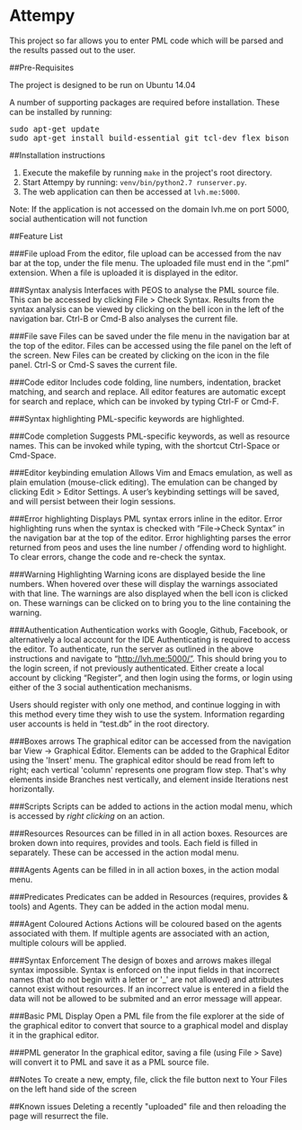 # Attempy

This project so far allows you to enter PML code which will be parsed and the results passed out to the user.

##Pre-Requisites

The project is designed to be run on Ubuntu 14.04

A number of supporting packages are required before installation. These can be installed by running:
<pre>
sudo apt-get update
sudo apt-get install build-essential git tcl-dev flex bison byacc check expect ncurses-dev libreadline-dev libxml2-dev python-pip nodejs npm libxslt-dev python-dev python-virtualenv phantomjs 
</pre>

##Installation instructions
1. Execute the makefile by running `make` in the project's root directory.
2. Start Attempy by running: `venv/bin/python2.7 runserver.py`.
3. The web application can then be accessed at `lvh.me:5000`.

Note: If the application is not accessed on the domain lvh.me on port 5000, social authentication will not function

##Feature List


###File upload
From the editor, file upload can be accessed from the nav bar at the top, under the file menu. The uploaded file must end in the “.pml” extension. When a file is uploaded it is displayed in the editor.

###Syntax analysis
Interfaces with PEOS to analyse the PML source file. This can be accessed by clicking File > Check Syntax. Results from the syntax analysis can be viewed by clicking on the bell icon in the left of the navigation bar. Ctrl-B or Cmd-B also analyses the current file.

###File save
Files can be saved under the file menu in the navigation bar at the top of the editor. Files can be accessed using the file panel on the left of the screen. New Files can be created by clicking on the icon in the file panel. Ctrl-S or Cmd-S saves the current file.

###Code editor
Includes code folding, line numbers, indentation, bracket matching, and search and replace. All editor features are automatic except for search and replace, which can be invoked by typing Ctrl-F or Cmd-F.

###Syntax highlighting
PML-specific keywords are highlighted.

###Code completion
Suggests PML-specific keywords, as well as resource names. This can be invoked while typing, with the shortcut Ctrl-Space or Cmd-Space.

###Editor keybinding emulation
Allows Vim and Emacs emulation, as well as plain emulation (mouse-click editing). The emulation can be changed by clicking Edit > Editor Settings. A user’s keybinding settings will be saved, and will persist between their login sessions.

###Error highlighting
Displays PML syntax errors inline in the editor.
Error highlighting runs when the syntax is checked with “File->Check Syntax” in the navigation bar at the top of the editor. Error highlighting parses the error returned from peos and uses the line  number / offending word to highlight.
To clear errors, change the code and re-check the syntax.

###Warning Highlighting
Warning icons are displayed beside the line numbers. When hovered over these will display the warnings associated with that line. The warnings are also displayed when the bell icon is clicked on. These warnings can be clicked on to bring you to the line containing the warning.

###Authentication
Authentication works with Google, Github, Facebook, or alternatively a local account for the IDE
Authenticating is required to access the editor.
To authenticate, run the server as outlined in the above instructions and navigate to “http://lvh.me:5000/”. This should bring you to the login screen, if not previously authenticated. Either create a local account by clicking “Register”, and then login using the forms, or login using either of the 3 social authentication mechanisms.

Users should register with only one method, and continue logging in with this method every time they wish to use the system. Information regarding user accounts is held in “test.db” in the root directory.

###Boxes arrows
The graphical editor can be accessed from the navigation bar View -> Graphical Editor. Elements can be added to the Graphical Editor using the 'Insert' menu. The graphical editor should be read from left to right; each vertical 'column' represents one program flow step. That's why elements inside Branches nest vertically, and element inside Iterations nest horizontally.

###Scripts
Scripts can be added to actions in the action modal menu, which is accessed by *right clicking* on an action.

###Resources
Resources can be filled in in all action boxes. Resources are broken down into requires, provides and tools. Each field is filled in separately. These can be accessed in the action modal menu.

###Agents
Agents can be filled in in all action boxes, in the action modal menu.

###Predicates
Predicates can be added in Resources (requires, provides & tools) and Agents. They can be added in the action modal menu.

###Agent Coloured Actions
Actions will be coloured based on the agents associated with them. If multiple agents are associated with an action, multiple colours will be applied.

###Syntax Enforcement
The design of boxes and arrows makes illegal syntax impossible. Syntax is enforced on the input fields in that incorrect names (that do not begin with a letter or '_' are not allowed) and attributes cannot exist without resources. If an incorrect value is entered in a field the data will not be allowed to be submited and an error message will appear.

###Basic PML Display
Open a PML file from the file explorer at the side of the graphical editor to convert that source to a graphical model and display it in the graphical editor.

###PML generator
In the graphical editor, saving a file (using File > Save) will convert it to PML and save it as a PML source file.

##Notes
To create a new, empty, file, click the file button next to Your Files on the left hand side of the screen

##Known issues
Deleting a recently "uploaded" file and then reloading the page will resurrect the file.
